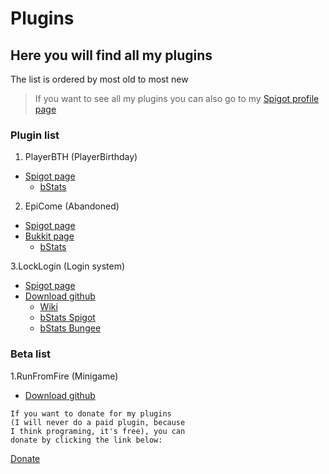 # Plugins
## Here you will find all my plugins

The list is ordered by most old to most new
> If you want to see all my plugins you can also go to my [Spigot profile page](https://www.spigotmc.org/members/karmaconfigs.730858/#resources)

### Plugin list

1. PlayerBTH (PlayerBirthday)
  - [Spigot page](https://www.spigotmc.org/resources/playerbirthday.73424/)
    - [bStats](https://bstats.org/plugin/bukkit/PlayerBTH/6068)

2. EpiCome (Abandoned)
  - [Spigot page](https://www.spigotmc.org/resources/epiccome.71328/)
  - [Bukkit page](https://dev.bukkit.org/projects/epicwelcome)
    - [bStats](https://bstats.org/plugin/bukkit/EpicCome/5617)
    
3.LockLogin (Login system)
  - [Spigot page](https://www.spigotmc.org/resources/gsa-locklogin.75156/)
  - [Download github](https://github.com/KarmaConfigs/page/raw/master/beta/LockLogin.jar)
    - [Wiki](https://github.com/KarmaConfigs/page/wiki/LockLogin)
    - [bStats Spigot](https://bstats.org/plugin/bukkit/LockLogin/6513)
    - [bStats Bungee](https://bstats.org/plugin/bungeecord/LockLogin/6512)
    
### Beta list

1.RunFromFire (Minigame)
  - [Download github](https://github.com/KarmaConfigs/page/raw/master/beta/RunFromFire.jar)
 
```
If you want to donate for my plugins
(I will never do a paid plugin, because
I think programing, it's free), you can
donate by clicking the link below:
```
[Donate](https://www.paypal.me/karmaconfig)
